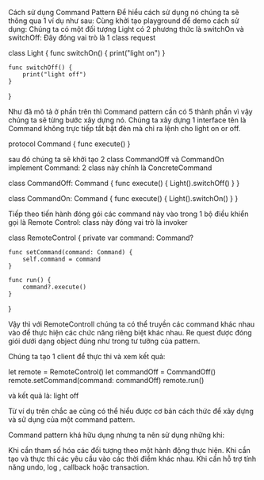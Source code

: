 Cách sử dụng Command Pattern
Để hiểu cách sử dụng nó chúng ta sẽ thông qua 1 ví dụ như sau: Cùng khởi tạo playground để demo cách sử dụng: Chúng ta có một đối tượng Light có 2 phương thức là switchOn và switchOff: Đây đóng vai trò là 1 class request

class Light {
    func switchOn() {
        print("light on")
    }
    
    func switchOff() {
        print("light off")
    }
}

Như đã mô tả ở phần trên thì Command pattern cần có 5 thành phần vì vậy chúng ta sẽ từng bước xây dựng nó. Chúng ta xây dựng 1 interface tên là Command không trực tiếp tắt bật đèn mà chỉ ra lệnh cho light on or off.

protocol Command {
    func execute()
}

sau đó chúng ta sẽ khởi tạo 2 class CommandOff và CommandOn implement Command: 2 class này chính là ConcreteCommand

class CommandOff: Command {
    func execute() {
        Light().switchOff()
    }
}


class CommandOn: Command {
    func execute() {
        Light().switchOn()
    }
}

Tiếp theo tiến hành đóng gói các command này vào trong 1 bộ điều khiển gọi là Remote Control: class này đóng vai trò là invoker

class RemoteControl {
    private var command: Command?
    
    func setCommand(command: Command) {
        self.command = command
    }
    
    func run() {
        command?.execute()
    }
}

Vậy thì với RemoteControll chúng ta có thể truyền các command khác nhau vào để thực hiện các chức năng riêng biệt khác nhau. Re quest được đóng giói dưới dạng object đúng như trong tư tưởng của pattern.

Chúng ta tạo 1 client để thực thi và xem kết quả:

let remote = RemoteControl()
let commandOff = CommandOff()
remote.setCommand(command: commandOff)
remote.run()

và kết quả là: light off

Từ ví dụ trên chắc ae cũng có thể hiểu được cơ bản cách thức để xây dựng và sử dụng của một command pattern.

Command pattern khá hữu dụng nhưng ta nên sử dụng những khi:

Khi cần tham số hóa các đối tượng theo một hành động thực hiện.
Khi cần tạo và thực thi các yêu cầu vào các thời điểm khác nhau.
Khi cần hỗ trợ tính năng undo, log , callback hoặc transaction.
